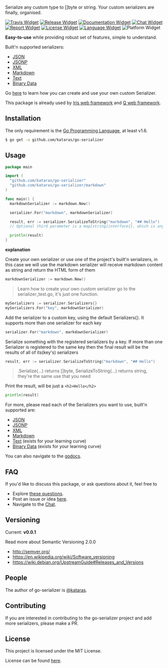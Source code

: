 [Travis Widget]: https://img.shields.io/travis/!kataras/go-serializer.svg?style=flat-square
[Travis]: http://travis-ci.org/kataras/go-serializer
[License Widget]: https://img.shields.io/badge/license-MIT%20%20License%20-E91E63.svg?style=flat-square
[License]: https://github.com/kataras/go-serializer/blob/master/LICENSE
[Release Widget]: https://img.shields.io/badge/release-v0.0.1-blue.svg?style=flat-square
[Release]: https://github.com/kataras/go-serializer/releases
[Chat Widget]: https://img.shields.io/badge/community-chat-00BCD4.svg?style=flat-square
[Chat]: https://kataras.rocket.chat/channel/go-serializer
[ChatMain]: https://kataras.rocket.chat/channel/go-serializer
[ChatAlternative]: https://gitter.im/kataras/go-serializer
[Report Widget]: https://img.shields.io/badge/report%20card-A%2B-F44336.svg?style=flat-square
[Report]: http://goreportcard.com/report/kataras/go-serializer
[Documentation Widget]: https://img.shields.io/badge/documentation-reference-5272B4.svg?style=flat-square
[Documentation]: https://godoc.org/github.com/kataras/go-serializer
[Language Widget]: https://img.shields.io/badge/powered_by-Go-3362c2.svg?style=flat-square
[Language]: http://golang.org
[Platform Widget]: https://img.shields.io/badge/platform-any--OS-yellow.svg?style=flat-square



Serialize any custom type to []byte or string.
Your custom serializers are finally, organised.

[![Travis Widget]][Travis] [![Release Widget]][Release] [![Documentation Widget]][Documentation] [![Chat Widget]][Chat] [![Report Widget]][Report] [![License Widget]][License]  [![Language Widget]][Language] ![Platform Widget]

**Easy-to-use** while providing robust set of features, simple to understand.

Built'n supported serializers:

- [JSON](https://github.com/kataras/go-serializer/tree/master/json)
- [JSONP](https://github.com/kataras/go-serializer/tree/master/jsonp)
- [XML](https://github.com/kataras/go-serializer/tree/master/xml)
- [Markdown](https://github.com/kataras/go-serializer/tree/master/markdown)
- [Text](https://github.com/kataras/go-serializer/tree/master/text)
- [Binary Data](https://github.com/kataras/go-serializer/tree/master/data)

Go [here](https://github.com/kataras/go-serializer/blob/master/serializer.go#L12) to learn how you can create and use your own custom Serializer.


This package is already used by [Iris web framework](https://github.com/kataras/iris) and [Q web framework](https://github.com/kataras/q).


Installation
------------
The only requirement is the [Go Programming Language](https://golang.org/dl), at least v1.6.

```bash
$ go get -u github.com/kataras/go-serializer
```


Usage
------------

```go
package main

import (
  "github.com/kataras/go-serializer"
  "github.com/kataras/go-serializer/markdown"
)

func main() {
  markdownSerializer := markdown.New()

  serializer.For("markdown", markdownSerializer)

  result, err := serializer.SerializeToString("markdown", "## Hello")
  // Optional third parameter is a map[string]interface{}, which is any runtime options for the serializers registered to 'markdown' key

  println(result)
}
```

**explanation**

Create your own serializer or use one of the project's built'n serializers, in this case we will use the markdown serializer
will receive markdown content as string and return the HTML form of them
```go
markdownSerializer := markdown.New()
```
> Learn how to create your own custom serializer go to the serializer_test.go, it's just one function.

```go
mySerializers := serializer.Serializers{}
mySerializers.For("key", markdownSerializer)
```


Add the serializer to a custom key, using the default Serializers{}.
It supports more than one serializer for each key

```go
serializer.For("markdown", markdownSerializer)
```

Serialize something with the registered serializers by a key.
If more than one Serializer is registered to the same key then
the final result will be the results of all of its(key's) serializers
```go
result, err := serializer.SerializeToString("markdown", "## Hello")
```

> .Serialize(...) returns []byte, SerializeToString(...) returns string, they're the same use that you need

Print the result, will be just a `<h2>Hello</h2>`
```go
println(result)
```


For more, please read each of the Serializers you want to use, built'n supported are:

- [JSON](https://github.com/kataras/go-serializer/tree/master/json)
- [JSONP](https://github.com/kataras/go-serializer/tree/master/jsonp)
- [XML](https://github.com/kataras/go-serializer/tree/master/xml)
- [Markdown](https://github.com/kataras/go-serializer/tree/master/markdown)
- [Text](https://github.com/kataras/go-serializer/tree/master/text)  (exists for your learning curve)
- [Binary Data](https://github.com/kataras/go-serializer/tree/master/data)  (exists for your learning curve)


You can also navigate to the [godocs](https://godoc.org/github.com/kataras/go-serializer).

FAQ
------------

If you'd like to discuss this package, or ask questions about it, feel free to

 * Explore [these questions](https://github.com/kataras/go-serializer/issues?go-serializer=label%3Aquestion).
 * Post an issue or  idea [here](https://github.com/kataras/go-serializer/issues).
 * Navigate to the [Chat][Chat].



Versioning
------------

Current: **v0.0.1**

Read more about Semantic Versioning 2.0.0

 - http://semver.org/
 - https://en.wikipedia.org/wiki/Software_versioning
 - https://wiki.debian.org/UpstreamGuide#Releases_and_Versions



People
------------
The author of go-serializer is [@kataras](https://github.com/kataras).


Contributing
------------
If you are interested in contributing to the go-serializer project and add more serializers, please make a PR.

License
------------

This project is licensed under the MIT License.

License can be found [here](LICENSE).
